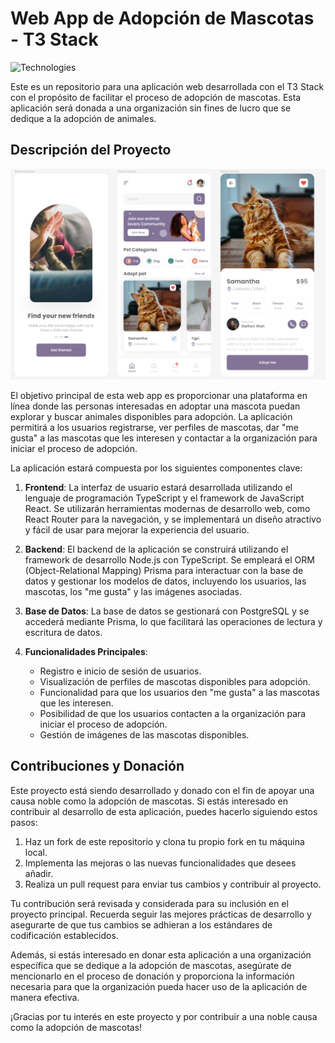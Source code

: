 # Web App de Adopción de Mascotas - T3 Stack

![Technologies](https://skillicons.dev/icons?i=html,css,js,ts,react,nextjs,tailwind,prisma,postgres,figma)

Este es un repositorio para una aplicación web desarrollada con el T3 Stack con el propósito de facilitar el proceso de adopción de mascotas. Esta aplicación será donada a una organización sin fines de lucro que se dedique a la adopción de animales.

## Descripción del Proyecto

![Adopta una mascota](https://github.com/speedbuild98/michijos/blob/main/MICHIJOS.png?raw=true)

El objetivo principal de esta web app es proporcionar una plataforma en línea donde las personas interesadas en adoptar una mascota puedan explorar y buscar animales disponibles para adopción. La aplicación permitirá a los usuarios registrarse, ver perfiles de mascotas, dar "me gusta" a las mascotas que les interesen y contactar a la organización para iniciar el proceso de adopción.

La aplicación estará compuesta por los siguientes componentes clave:

1. **Frontend**: La interfaz de usuario estará desarrollada utilizando el lenguaje de programación TypeScript y el framework de JavaScript React. Se utilizarán herramientas modernas de desarrollo web, como React Router para la navegación, y se implementará un diseño atractivo y fácil de usar para mejorar la experiencia del usuario.

2. **Backend**: El backend de la aplicación se construirá utilizando el framework de desarrollo Node.js con TypeScript. Se empleará el ORM (Object-Relational Mapping) Prisma para interactuar con la base de datos y gestionar los modelos de datos, incluyendo los usuarios, las mascotas, los "me gusta" y las imágenes asociadas.

3. **Base de Datos**: La base de datos se gestionará con PostgreSQL y se accederá mediante Prisma, lo que facilitará las operaciones de lectura y escritura de datos.

4. **Funcionalidades Principales**:
   - Registro e inicio de sesión de usuarios.
   - Visualización de perfiles de mascotas disponibles para adopción.
   - Funcionalidad para que los usuarios den "me gusta" a las mascotas que les interesen.
   - Posibilidad de que los usuarios contacten a la organización para iniciar el proceso de adopción.
   - Gestión de imágenes de las mascotas disponibles.

## Contribuciones y Donación

Este proyecto está siendo desarrollado y donado con el fin de apoyar una causa noble como la adopción de mascotas. Si estás interesado en contribuir al desarrollo de esta aplicación, puedes hacerlo siguiendo estos pasos:

1. Haz un fork de este repositorio y clona tu propio fork en tu máquina local.
2. Implementa las mejoras o las nuevas funcionalidades que desees añadir.
3. Realiza un pull request para enviar tus cambios y contribuir al proyecto.

Tu contribución será revisada y considerada para su inclusión en el proyecto principal. Recuerda seguir las mejores prácticas de desarrollo y asegurarte de que tus cambios se adhieran a los estándares de codificación establecidos.

Además, si estás interesado en donar esta aplicación a una organización específica que se dedique a la adopción de mascotas, asegúrate de mencionarlo en el proceso de donación y proporciona la información necesaria para que la organización pueda hacer uso de la aplicación de manera efectiva.

¡Gracias por tu interés en este proyecto y por contribuir a una noble causa como la adopción de mascotas!

